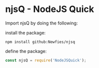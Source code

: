 # njsQ - NodeJS Quick

Import njsQ by doing the following:

install the package:
  ```
  npm install github:Newfies/njsq
  ```
  
define the package:
  ```js
  const njsQ = require('NodeJSQuick');
  ```
